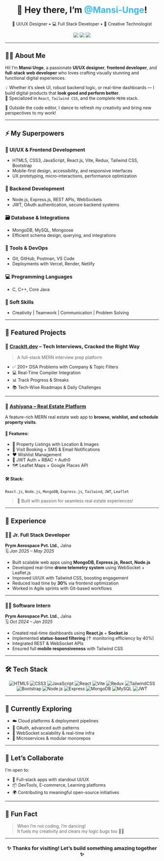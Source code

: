 <h1 align="center">👋 Hey there, I’m <span style="color:#38bdf8;">@Mansi-Unge</span>!</h1>

<p align="center">
🎨 UI/UX Designer • 💻 Full Stack Developer • 🧠 Creative Technologist  
</p>

<p align="center">
<a href="mailto:mansiunge@gmail.com"><img src="https://img.shields.io/badge/Gmail-D14836?style=flat&logo=gmail&logoColor=white"></a>
<a href="https://www.linkedin.com/in/mansi-unge-8825ba312"><img src="https://img.shields.io/badge/LinkedIn-0077B5?style=flat&logo=linkedin&logoColor=white"></a>
<a href="https://twitter.com/your-twitter-handle"><img src="https://img.shields.io/badge/Twitter-1DA1F2?style=flat&logo=twitter&logoColor=white"></a>
</p>

---

## 👩‍💻 About Me

Hi! I’m **Mansi Unge**, a passionate **UI/UX designer**, **frontend developer**, and **full-stack web developer** who loves crafting visually stunning and functional digital experiences.

💡 Whether it’s sleek UI, robust backend logic, or real-time dashboards — I build digital products that **look good and perform better**.  
🎯 Specialized in `React`, `Tailwind CSS`, and the complete `MERN` stack.

💃 Outside the code editor, I dance to refresh my creativity and bring new perspectives to my work!

---

## ⚡ My Superpowers

### 🎨 UI/UX & Frontend Development
- HTML5, CSS3, JavaScript, React.js, Vite, Redux, Tailwind CSS, Bootstrap  
- Mobile-first design, accessibility, and responsive interfaces  
- UX prototyping, micro-interactions, performance optimization  

### 🧩 Backend Development
- Node.js, Express.js, REST APIs, WebSockets  
- JWT, OAuth authentication, secure backend systems  

### 🗃️ Database & Integrations
- MongoDB, MySQL, Mongoose  
- Efficient schema design, querying, and integrations  

### 🚀 Tools & DevOps
- Git, GitHub, Postman, VS Code  
- Deployments with Vercel, Render, Netlify  

### 💻 Programming Languages
- C, C++, Core Java  

### 🤹 Soft Skills
- Creativity | Teamwork | Communication | Problem Solving

---

## 🌟 Featured Projects

### 🧠 [CrackIt.dev](https://github.com/yourusername/crackit.dev) – Tech Interviews, Cracked the Right Way
> A full-stack MERN interview prep platform

- ✅ 200+ DSA Problems with Company & Topic Filters  
- 💻 Real-Time Compiler Integration  
- 📊 Track Progress & Streaks  
- 📚 Tech-Wise Roadmaps & Daily Challenges  

---

### 🏡 [Ashiyana – Real Estate Platform](https://github.com/Mansi-unge/Ashiyana)

A feature-rich MERN real estate web app to **browse, wishlist, and schedule property visits**.

#### 🔑 Features:
- 📍 Property Listings with Location & Images  
- 📅 Visit Booking + SMS & Email Notifications  
- ❤️ Wishlist Management  
- 🔐 JWT Auth + RBAC + Auth0  
- 🗺️ Leaflet Maps + Google Places API  

#### 🛠️ Stack:
`React.js`, `Node.js`, `MongoDB`, `Express.js`, `Tailwind`, `JWT`, `Leaflet`

> 💙 Built with passion for seamless real estate experiences!

---

## 💼 Experience

### 👩‍💻 Jr. Full Stack Developer  
**Prym Aerospace Pvt. Ltd.**, Jalna  
🗓️ *Jan 2025 – May 2025*

- Built scalable web apps using **MongoDB, Express.js, React, Node.js**  
- Developed real-time **drone telemetry system** using WebSocket + Leaflet.js  
- Improved UI/UX with Tailwind CSS, boosting engagement  
- Reduced load time by **30%** via frontend optimization  
- Worked in Agile sprints with Git-based workflows  

---

### 👩‍💻 Software Intern  
**Prym Aerospace Pvt. Ltd.**, Jalna  
🗓️ *Oct 2024 – Jan 2025*

- Created real-time dashboards using **React.js** + **Socket.io**  
- Implemented **status-based filtering** (↑ monitoring efficiency by 40%)  
- Integrated REST & WebSocket APIs  
- Ensured full **mobile responsiveness** with Tailwind CSS

---

## 🛠 Tech Stack

<div align="center">

![HTML5](https://img.shields.io/badge/HTML5-E34F26?style=flat-square&logo=html5&logoColor=white)
![CSS3](https://img.shields.io/badge/CSS3-1572B6?style=flat-square&logo=css3&logoColor=white)
![JavaScript](https://img.shields.io/badge/JavaScript-F7DF1E?style=flat-square&logo=javascript&logoColor=black)
![React](https://img.shields.io/badge/React-20232A?style=flat-square&logo=react&logoColor=61DAFB)
![Vite](https://img.shields.io/badge/Vite-646CFF?style=flat-square&logo=vite&logoColor=white)
![Redux](https://img.shields.io/badge/Redux-593D88?style=flat-square&logo=redux&logoColor=white)
![TailwindCSS](https://img.shields.io/badge/TailwindCSS-38BDF8?style=flat-square&logo=tailwind-css&logoColor=white)
![Bootstrap](https://img.shields.io/badge/Bootstrap-7952B3?style=flat-square&logo=bootstrap&logoColor=white)
![Node.js](https://img.shields.io/badge/Node.js-339933?style=flat-square&logo=nodedotjs&logoColor=white)
![Express](https://img.shields.io/badge/Express.js-000000?style=flat-square&logo=express&logoColor=white)
![MongoDB](https://img.shields.io/badge/MongoDB-4EA94B?style=flat-square&logo=mongodb&logoColor=white)
![MySQL](https://img.shields.io/badge/MySQL-00758F?style=flat-square&logo=mysql&logoColor=white)
![JWT](https://img.shields.io/badge/JWT-000000?style=flat-square&logo=jsonwebtokens&logoColor=white)

</div>

---

## 🌱 Currently Exploring

- ☁️ Cloud platforms & deployment pipelines  
- 🔐 OAuth, advanced auth patterns  
- 💬 WebSocket scalability & real-time infra  
- 🧩 Microservices & modular monorepos

---

## 🤝 Let’s Collaborate

I'm open to:
- 🌟 Full-stack apps with standout UI/UX  
- 📦 DevTools, E-commerce, Learning platforms  
- 🌍 Contributing to meaningful open-source initiatives

---

## 💃 Fun Fact

> When I’m not coding, I’m dancing!  
> It fuels my creativity and clears my logic bugs too 🎵🧠

---

<h3 align="center">✨ Thanks for visiting! Let’s build something amazing together ✨</h3>
